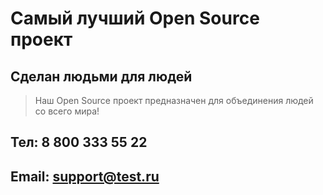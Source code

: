 # Самый лучший Open Source проект

## Сделан людьми для людей

> Наш Open Source проект предназначен для объединения людей со всего мира!

 ## Тел: 8 800 333 55 22
 ## Email: support@test.ru
 